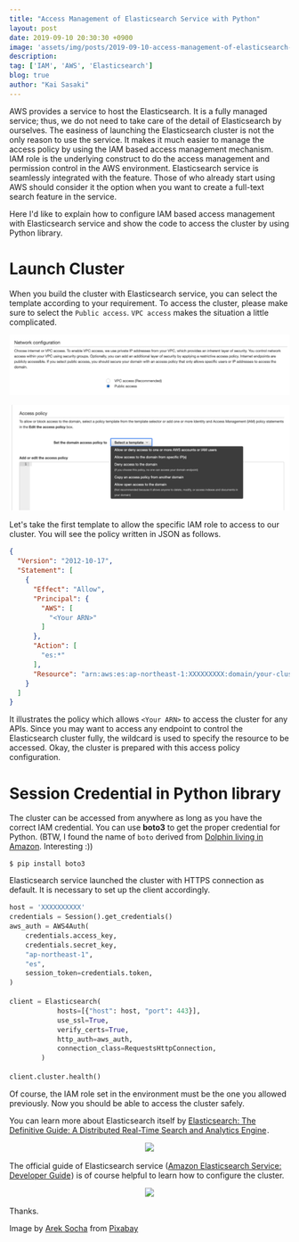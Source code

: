 ```yaml
---
title: "Access Management of Elasticsearch Service with Python"
layout: post
date: 2019-09-10 20:30:30 +0900
image: 'assets/img/posts/2019-09-10-access-management-of-elasticsearch-service-with-python/catch.jpg'
description:
tag: ['IAM', 'AWS', 'Elasticsearch']
blog: true
author: "Kai Sasaki"
---
```


AWS provides a service to host the Elasticsearch. It is a fully managed service; thus, we do not need to take care of the detail of Elasticsearch by ourselves.
The easiness of launching the Elasticsearch cluster is not the only reason to use the service. It makes it much easier to manage the access policy by using the IAM based access management mechanism. IAM role is the underlying construct to do the access management and permission control in the AWS environment. Elasticsearch service is seamlessly integrated with the feature. Those of who already start using AWS should consider it the option when you want to create a full-text search feature in the service.

Here I'd like to explain how to configure IAM based access management with Elasticsearch service and show the code to access the cluster by using Python library.

# Launch Cluster

When you build the cluster with Elasticsearch service, you can select the template according to your requirement. To access the cluster, please make sure to select the `Public access`. `VPC access` makes the situation a little complicated.

![network-configuration](assets/img/posts/2019-09-10-access-management-of-elasticsearch-service-with-python/network-configuration.png)

![access-policy](assets/img/posts/2019-09-10-access-management-of-elasticsearch-service-with-python/access-policy.png)

Let's take the first template to allow the specific IAM role to access to our cluster. You will see the policy written in JSON as follows.

```json
{
  "Version": "2012-10-17",
  "Statement": [
    {
      "Effect": "Allow",
      "Principal": {
        "AWS": [
          "<Your ARN>"
        ]
      },
      "Action": [
        "es:*"
      ],
      "Resource": "arn:aws:es:ap-northeast-1:XXXXXXXXX:domain/your-cluster-domain/*"
    }
  ]
}
```

It illustrates the policy which allows `<Your ARN>` to access the cluster for any APIs. Since you may want to access any endpoint to control the Elasticsearch cluster fully, the wildcard is used to specify the resource to be accessed. Okay, the cluster is prepared with this access policy configuration.

# Session Credential in Python library

The cluster can be accessed from anywhere as long as you have the correct IAM credential. You can use **boto3** to get the proper credential for Python.
(BTW, I found the name of `boto` derived from [Dolphin living in Amazon](https://github.com/boto/boto3/issues/1023). Interesting :))

```
$ pip install boto3
```

Elasticsearch service launched the cluster with HTTPS connection as default. It is necessary to set up the client accordingly.

```python
host = 'XXXXXXXXXX'
credentials = Session().get_credentials()
aws_auth = AWS4Auth(
    credentials.access_key,
    credentials.secret_key,
    "ap-northeast-1",
    "es",
    session_token=credentials.token,
)

client = Elasticsearch(
            hosts=[{"host": host, "port": 443}],
            use_ssl=True,
            verify_certs=True,
            http_auth=aws_auth,
            connection_class=RequestsHttpConnection,
        )

client.cluster.health()
```

Of course, the IAM role set in the environment must be the one you allowed previously. Now you should be able to access the cluster safely.

You can learn more about Elasticsearch itself by <a target="_blank" href="https://www.amazon.com/gp/product/1449358543/ref=as_li_tl?ie=UTF8&camp=1789&creative=9325&creativeASIN=1449358543&linkCode=as2&tag=lewuathe-20&linkId=a304ab7ef0f95f4e397ec721458c48e9">Elasticsearch: The Definitive Guide: A Distributed Real-Time Search and Analytics Engine</a><img src="//ir-na.amazon-adsystem.com/e/ir?t=lewuathe-20&l=am2&o=1&a=1449358543" width="1" height="1" border="0" alt="" style="border:none !important; margin:0px !important;" />.

<p style='text-align: center'>
<a target="_blank"  href="https://www.amazon.com/gp/product/1449358543/ref=as_li_tl?ie=UTF8&camp=1789&creative=9325&creativeASIN=1449358543&linkCode=as2&tag=lewuathe-20&linkId=e8c4e4b54b6560d4e34c59fcfad96c30"><img border="0" src="//ws-na.amazon-adsystem.com/widgets/q?_encoding=UTF8&MarketPlace=US&ASIN=1449358543&ServiceVersion=20070822&ID=AsinImage&WS=1&Format=_SL250_&tag=lewuathe-20" ></a><img src="//ir-na.amazon-adsystem.com/e/ir?t=lewuathe-20&l=am2&o=1&a=1449358543" width="1" height="1" border="0" alt="" style="border:none !important; margin:0px !important;" />
</p>

The official guide of Elasticsearch service (<a target="_blank" href="https://www.amazon.com/gp/product/B0764757RL/ref=as_li_tl?ie=UTF8&camp=1789&creative=9325&creativeASIN=B0764757RL&linkCode=as2&tag=lewuathe-20&linkId=663efc6d9a9a19bec903e1a090de5113">Amazon Elasticsearch Service: Developer Guide</a><img src="//ir-na.amazon-adsystem.com/e/ir?t=lewuathe-20&l=am2&o=1&a=B0764757RL" width="1" height="1" border="0" alt="" style="border:none !important; margin:0px !important;" />) is of course helpful to learn how to configure the cluster.

<p style='text-align: center'>
<a target="_blank"  href="https://www.amazon.com/gp/product/B0764757RL/ref=as_li_tl?ie=UTF8&camp=1789&creative=9325&creativeASIN=B0764757RL&linkCode=as2&tag=lewuathe-20&linkId=dd514be1dfb004a89f7fc3f4213cc376"><img border="0" src="//ws-na.amazon-adsystem.com/widgets/q?_encoding=UTF8&MarketPlace=US&ASIN=B0764757RL&ServiceVersion=20070822&ID=AsinImage&WS=1&Format=_SL250_&tag=lewuathe-20" ></a><img src="//ir-na.amazon-adsystem.com/e/ir?t=lewuathe-20&l=am2&o=1&a=B0764757RL" width="1" height="1" border="0" alt="" style="border:none !important; margin:0px !important;" />
</p>



Thanks.


Image by <a href="https://pixabay.com/users/qimono-1962238/?utm_source=link-attribution&amp;utm_medium=referral&amp;utm_campaign=image&amp;utm_content=2114046">Arek Socha</a> from <a href="https://pixabay.com/?utm_source=link-attribution&amp;utm_medium=referral&amp;utm_campaign=image&amp;utm_content=2114046">Pixabay</a>